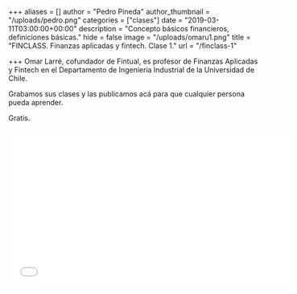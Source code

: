 +++
aliases = []
author = "Pedro Pineda"
author_thumbnail = "/uploads/pedro.png"
categories = ["clases"]
date = "2019-03-11T03:00:00+00:00"
description = "Concepto básicos financieros, definiciones básicas."
hide = false
image = "/uploads/omaru1.png"
title = "FINCLASS. Finanzas aplicadas y fintech. Clase 1."
url = "/finclass-1"

+++
Omar Larré, cofundador de Fintual, es profesor de Finanzas Aplicadas y Fintech en el Departamento de Ingeniería Industrial de la Universidad de Chile.

Grabamos sus clases y las publicamos acá para que cualquier persona pueda aprender.

Gratis.

<div style="text-align:center"><iframe width="560" height="315" src="[https://vimeo.com/329337544](https://vimeo.com/329337544 "https://vimeo.com/329337544")" frameborder="0" allow="accelerometer; autoplay; encrypted-media; gyroscope; picture-in-picture" allowfullscreen></iframe></div>